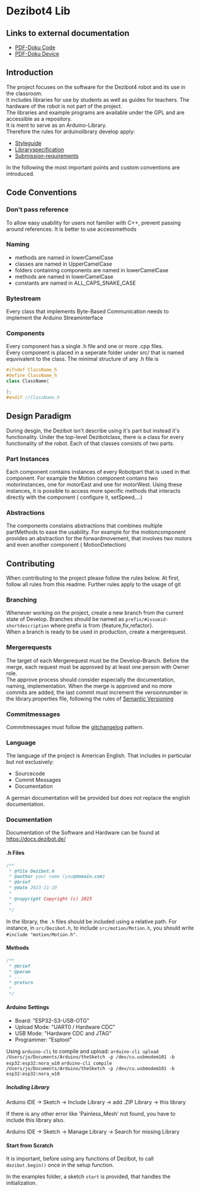 # Dezibot4 Lib

## Links to external documentation
* [PDF-Doku Code](https://hardwarelabor.imn.htwk-leipzig.de/dezibot/dezibot.pdf)
* [PDF-Doku Device](https://hardwarelabor.imn.htwk-leipzig.de/dezibot/dezibot-4doku.pdf)

## Introduction

The project focuses on the software for the Dezibot4 robot and its use in the classroom.<br>
It includes libraries for use by students as well as guides for teachers. The hardware of the robot is not part of the project.<br>
The libraries and example programs are available under the GPL and are accessible as a repository.<br>
It is ment to serve as an Arduino-Library.<br> 
Therefore the rules for arduinolibrary develop apply:<br>

* [Styleguide](https://docs.arduino.cc/learn/contributions/arduino-library-style-guide)
* [Libraryspecification](https://arduino.github.io/arduino-cli/0.35/library-specification/)
* [Submission-requirements](https://github.com/arduino/library-registry/blob/main/FAQ.md#submission-requirements)

In the following the most important points and custom conventions are introduced.

## Code Conventions

### Don't pass reference

To allow easy usability for users not familier with C++, prevent passing around references. It is better to use
accessmethods

### Naming

* methods are named in lowerCamelCase
* classes are named in UpperCamelCase
* folders containing components are named in lowerCamelCase
* methods are named in lowerCamelCase
* constants are named in ALL_CAPS_SNAKE_CASE

### Bytestream

Every class that implements Byte-Based Communication needs to implement the Arduino Streaminterface

### Components

Every component has a single .h file and one or more .cpp files.<br>
Every component is placed in a seperate folder under src/ that is named equvivalent to the class.
The minimal structure of any .h file is<br>

```c++
#ifndef ClassName_h
#define ClassName_h
class ClassName{

};
#endif //ClassName_h
```

## Design Paradigm

During desgin, the Dezibot isn't describe using it's part but instead it's functionality. Under the top-level
Dezibotclass, there is a class for every functionality of the robot. Each of that classes consists of two parts.

### Part Instances

Each component contains instances of every Robotpart that is used in that component. For example the Motion component
contains two motorinstances, one for motorEast and one for motorWest.
Using these instances, it is possible to access more specific methods that interacts directly with the component (
configure it, setSpeed,...)

### Abstractions

The components constains abstractions that combines multiple partMethods to ease the usability. For example for the
motioncomponent provides an abstraction for the forwardmovement, that involves two motors and even another component (
MotionDetection)

## Contributing

When contributing to the project please follow the rules below. At first, follow all rules from this readme. Further
rules apply to the usage of git

### Branching

Whenever working on the project, create a new branch from the current state of Develop.
Branches should be named as `prefix/#issueid-shortdescription` where prefix is from {feature,fix,refactor}.<br>
When a branch is ready to be used in production, create a mergerequest.

### Mergerequests

The target of each Mergerequest must be the Develop-Branch. Before the merge, each request must be approved by at least
one person with Owner role.<br>
The approve process should consider especially the documentation, naming, implementation.
When the merge is approved and no more commits are added, the last commit must increment the versionnumber in the
library.properties file, following the rules of [Semantic Versioning](https://semver.org/)

### Commitmessages

Commitmessages must follow
the [gitchangelog](https://github.com/vaab/gitchangelog/blob/master/src/gitchangelog/gitchangelog.rc.reference) pattern.

### Language

The language of the project is American English. That includes in particular but not exclusively:

* Sourcecode
* Commit Messages
* Documentation

A german documentation will be provided but does not replace the english documentation.

### Documentation

Documentation of the Software and Hardware can be found at https://docs.dezibot.de/

#### .h Files

```C++
/**
 * @file Dezibot.h
 * @author your name (you@domain.com)
 * @brief 
 * @date 2023-11-19
 * 
 * @copyright Copyright (c) 2023
 * 
 */

```

In the library, the `.h` files should be included using a relative path.
For instance, in `src/Dezibot.h`, to include `src/motion/Motion.h`, you should write `#include "motion/Motion.h"`.

#### Methods

```C++
/**
 * @brief
 * @param
 * ...
 * @return
 *
 */
```

#### Arduino Settings

* Board: "ESP32-S3-USB-OTG"
* Upload Mode: "UART0 / Hardware CDC"
* USB Mode: "Hardware CDC and JTAG"
* Programmer: "Esptool"

Using `arduino-cli` to compile and upload:
`arduino-cli upload /Users/jo/Documents/Arduino/theSketch -p /dev/cu.usbmodem101 -b esp32:esp32:nora_w10`
`arduino-cli compile /Users/jo/Documents/Arduino/theSketch -p /dev/cu.usbmodem101 -b esp32:esp32:nora_w10`

##### Including Library

Arduino IDE -> Sketch -> Include Library -> add .ZIP Library -> this library

If there is any other error like 'Painless_Mesh' not found, you have to include this library also. 

Arduino IDE -> Sketch -> Manage Library -> Search for missing Library

#### Start from Scratch

It is important, before using any functions of Dezibot, to call ```dezibot.begin()``` once in the setup function.

In the examples folder, a sketch ``start`` is provided, that handles the initialization.
